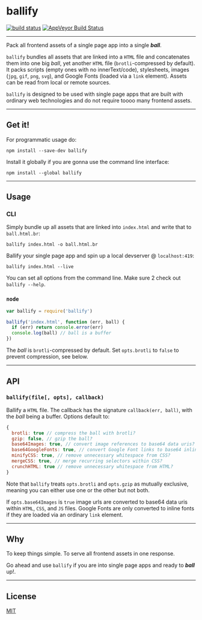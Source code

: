 # ballify

[![build status](http://img.shields.io/travis/chiefbiiko/ballify.svg?style=flat)](http://travis-ci.org/chiefbiiko/ballify) [![AppVeyor Build Status](https://ci.appveyor.com/api/projects/status/github/chiefbiiko/ballify?branch=master&svg=true)](https://ci.appveyor.com/project/chiefbiiko/ballify)

***

Pack all frontend assets of a single page app into a single **_ball_**.

`ballify` bundles all assets that are linked into a `HTML` file and concatenates them into one big *ball*, yet another `HTML` file (`brotli`-compressed by default). It packs scripts (empty ones with no innerText/code), stylesheets, images (`jpg`, `gif`, `png`, `svg`), and Google Fonts (loaded via a `link` element). Assets can be read from local or remote sources.

`ballify` is designed to be used with single page apps that are built with ordinary web technologies and do not require toooo many frontend assets.

***

## Get it!

For programmatic usage do:

```
npm install --save-dev ballify
```

Install it globally if you are gonna use the command line interface:

```
npm install --global ballify
```

***

## Usage

### CLI

Simply bundle up all assets that are linked into `index.html` and write that to `ball.html.br`:

```
ballify index.html -o ball.html.br
```

Ballify your single page app and spin up a local devserver @ `localhost:419`:

```
ballify index.html --live
```

You can set all options from the command line. Make sure 2 check out `ballify --help`.

### `node`

``` js
var ballify = require('ballify')

ballify('index.html', function (err, ball) {
  if (err) return console.error(err)
  console.log(ball) // ball is a buffer
})
```

The *ball* is `brotli`-compressed by default. Set `opts.brotli` to `false` to prevent compression, see below.

***

## API

### `ballify(file[, opts], callback)`

Ballify a `HTML` file. The callback has the signature `callback(err, ball)`, with the *ball* being a buffer. Options default to:

``` js
{
  brotli: true // compress the ball with brotli?
  gzip: false, // gzip the ball?
  base64Images: true, // convert image references to base64 data uris?
  base64GoogleFonts: true, // convert Google Font links to base64 inline fonts?
  minifyCSS: true, // remove unnecessary whitespace from CSS?
  mergeCSS: true, // merge recurring selectors within CSS?
  crunchHTML: true // remove unnecessary whitespace from HTML?
}
```

Note that `ballify` treats `opts.brotli` and `opts.gzip` as mutually exclusive, meaning you can either use one or the other but not both.

If `opts.base64Images` is `true` image urls are converted to base64 data uris within `HTML`, `CSS`, and `JS` files. Google Fonts are only converted to inline fonts if they are loaded via an ordinary `link` element.

***

## Why

To keep things simple. To serve all frontend assets in one response.

Go ahead and use `ballify` if you are into single page apps and ready to **_ball_** up!.

***

## License

[MIT](./license.md)
